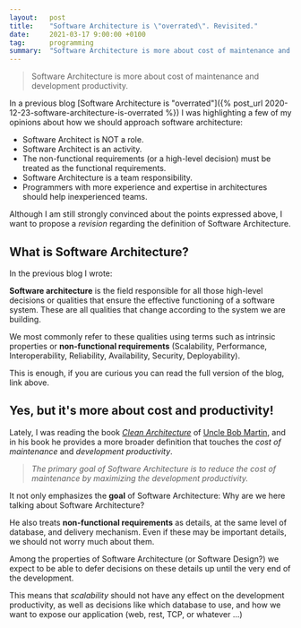 ```yaml
---
layout:   post
title:    "Software Architecture is \"overrated\". Revisited."
date:     2021-03-17 9:00:00 +0100
tag:      programming
summary:  "Software Architecture is more about cost of maintenance and development productivity."
---
```


> Software Architecture is more about cost of maintenance and development productivity.

In a previous blog [Software Architecture is "overrated"]({% post_url 2020-12-23-software-architecture-is-overrated %}) I was highlighting a few of my opinions about how we should approach software architecture:

- Software Architect is NOT a role.
- Software Architect is an activity.
- The non-functional requirements (or a high-level decision) must be treated as the functional requirements.
- Software Architecture is a team responsibility.
- Programmers with more experience and expertise in architectures should help inexperienced teams.

Although I am still strongly convinced about the points expressed above, I want to propose a *revision* regarding the definition of Software Architecture.

## What is Software Architecture?

In the previous blog I wrote:

**Software architecture** is the field responsible for all those high-level decisions or qualities that ensure the effective functioning of a software system. These are all qualities that change according to the system we are building.

We most commonly refer to these qualities using terms such as intrinsic properties or **non-functional requirements** (Scalability, Performance, Interoperability, Reliability, Availability, Security, Deployability).

This is enough, if you are curious you can read the full version of the blog, link above.

## Yes, but it's more about cost and productivity!

Lately, I was reading the book [*Clean Architecture*](https://www.goodreads.com/book/show/18043011-clean-architecture) of [Uncle Bob Martin](https://twitter.com/unclebobmartin), and in his book he provides a more broader definition that touches the *cost of maintenance* and *development productivity*.

> *The primary goal of Software Architecture is to reduce the cost of maintenance by maximizing the development productivity.*

It not only emphasizes the **goal** of Software Architecture: Why are we here talking about Software Architecture?

He also treats **non-functional requirements** as details, at the same level of database, and delivery mechanism. Even if these may be important details, we should not worry much about them.

Among the properties of Software Architecture (or Software Design?) we expect to be able to defer decisions on these details up until the very end of the development.

This means that *scalability* should not have any effect on the development productivity, as well as decisions like which database to use, and how we want to expose our application (web, rest, TCP, or whatever ...)
